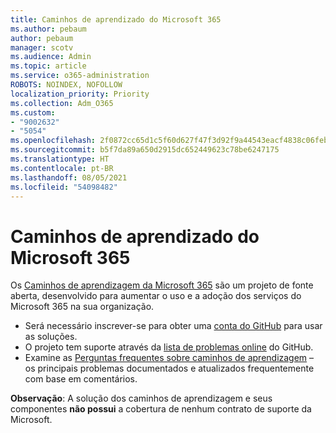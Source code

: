 ```yaml
---
title: Caminhos de aprendizado do Microsoft 365
ms.author: pebaum
author: pebaum
manager: scotv
ms.audience: Admin
ms.topic: article
ms.service: o365-administration
ROBOTS: NOINDEX, NOFOLLOW
localization_priority: Priority
ms.collection: Adm_O365
ms.custom:
- "9002632"
- "5054"
ms.openlocfilehash: 2f0872cc65d1c5f60d627f47f3d92f9a44543eacf4838c06feb04c082c88e29d
ms.sourcegitcommit: b5f7da89a650d2915dc652449623c78be6247175
ms.translationtype: HT
ms.contentlocale: pt-BR
ms.lasthandoff: 08/05/2021
ms.locfileid: "54098482"
---
```

# <a name="microsoft-365-learning-pathways"></a>Caminhos de aprendizado do Microsoft 365

Os [Caminhos de aprendizagem da Microsoft 365](https://docs.microsoft.com/office365/customlearning/) são um projeto de fonte aberta, desenvolvido para aumentar o uso e a adoção dos serviços do Microsoft 365 na sua organização.

- Será necessário inscrever-se para obter uma [conta do GitHub](https://aka.ms/joingithub) para usar as soluções.
- O projeto tem suporte através da [lista de problemas online](https://aka.ms/CustomLearningHelp) do GitHub.
- Examine as [Perguntas frequentes sobre caminhos de aprendizagem](https://docs.microsoft.com/office365/customlearning/faq) – os principais problemas documentados e atualizados frequentemente com base em comentários.

**Observação**: A solução dos caminhos de aprendizagem e seus componentes **não possui** a cobertura de nenhum contrato de suporte da Microsoft.
